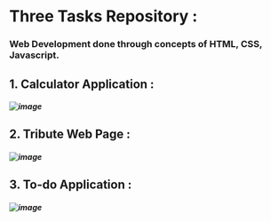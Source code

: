 # Three Tasks Repository : 
### Web Development done through concepts of HTML, CSS, Javascript.
## 1. Calculator Application :
##### ![image](https://github.com/SarthakYelne/OIBSIP/assets/89499814/0927cd53-9e59-4f3f-abae-138094801cc7)
## 2. Tribute Web Page :
##### ![image](https://github.com/SarthakYelne/OIBSIP/assets/89499814/34d7b7bb-0a8c-4adb-b13c-afd6d6e11718)
## 3. To-do Application : 
##### ![image](https://github.com/SarthakYelne/OIBSIP/assets/89499814/42b2d8fa-e174-49fc-996f-126c7a2e3ed1)
